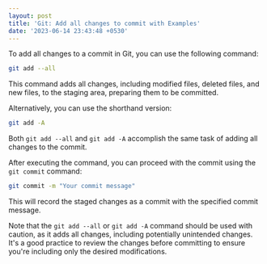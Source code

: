 ```yaml
---
layout: post
title: 'Git: Add all changes to commit with Examples'
date: '2023-06-14 23:43:48 +0530'
---
```


To add all changes to a commit in Git, you can use the following command:

```bash
git add --all
```

This command adds all changes, including modified files, deleted files, and new files, to the staging area, preparing them to be committed.

Alternatively, you can use the shorthand version:

```bash
git add -A
```

Both `git add --all` and `git add -A` accomplish the same task of adding all changes to the commit.

After executing the command, you can proceed with the commit using the `git commit` command:

```bash
git commit -m "Your commit message"
```

This will record the staged changes as a commit with the specified commit message.

Note that the `git add --all` or `git add -A` command should be used with caution, as it adds all changes, including potentially unintended changes. It's a good practice to review the changes before committing to ensure you're including only the desired modifications.